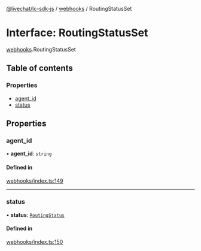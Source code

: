 [@livechat/lc-sdk-js](../README.md) / [webhooks](../modules/webhooks.md) / RoutingStatusSet

# Interface: RoutingStatusSet

[webhooks](../modules/webhooks.md).RoutingStatusSet

## Table of contents

### Properties

- [agent\_id](webhooks.RoutingStatusSet.md#agent_id)
- [status](webhooks.RoutingStatusSet.md#status)

## Properties

### agent\_id

• **agent\_id**: `string`

#### Defined in

[webhooks/index.ts:149](https://github.com/livechat/lc-sdk-js/blob/a921f8a/src/webhooks/index.ts#L149)

___

### status

• **status**: [`RoutingStatus`](../enums/webhooks_structures_structures.RoutingStatus.md)

#### Defined in

[webhooks/index.ts:150](https://github.com/livechat/lc-sdk-js/blob/a921f8a/src/webhooks/index.ts#L150)
